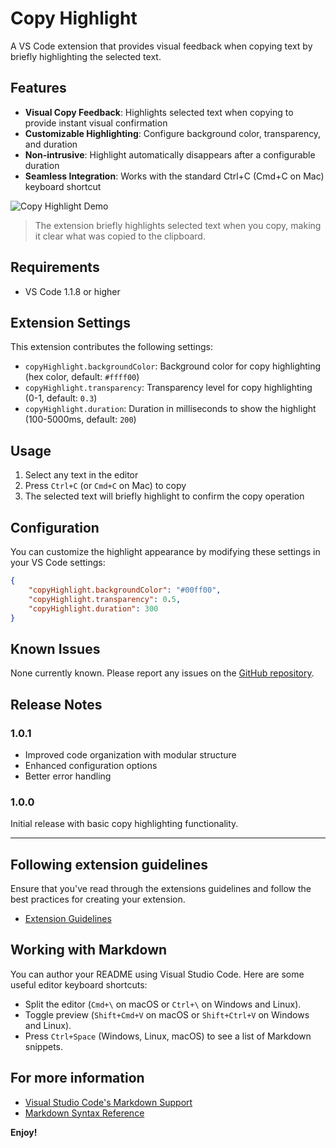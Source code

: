 # Copy Highlight

A VS Code extension that provides visual feedback when copying text by briefly highlighting the selected text.

## Features

-   **Visual Copy Feedback**: Highlights selected text when copying to provide instant visual confirmation
-   **Customizable Highlighting**: Configure background color, transparency, and duration
-   **Non-intrusive**: Highlight automatically disappears after a configurable duration
-   **Seamless Integration**: Works with the standard Ctrl+C (Cmd+C on Mac) keyboard shortcut

![Copy Highlight Demo](images/demo.gif)

> The extension briefly highlights selected text when you copy, making it clear what was copied to the clipboard.

## Requirements

-   VS Code 1.1.8 or higher

## Extension Settings

This extension contributes the following settings:

-   `copyHighlight.backgroundColor`: Background color for copy highlighting (hex color, default: `#ffff00`)
-   `copyHighlight.transparency`: Transparency level for copy highlighting (0-1, default: `0.3`)
-   `copyHighlight.duration`: Duration in milliseconds to show the highlight (100-5000ms, default: `200`)

## Usage

1. Select any text in the editor
2. Press `Ctrl+C` (or `Cmd+C` on Mac) to copy
3. The selected text will briefly highlight to confirm the copy operation

## Configuration

You can customize the highlight appearance by modifying these settings in your VS Code settings:

```json
{
    "copyHighlight.backgroundColor": "#00ff00",
    "copyHighlight.transparency": 0.5,
    "copyHighlight.duration": 300
}
```

## Known Issues

None currently known. Please report any issues on the [GitHub repository](https://github.com/aryatsriv/vscode-copy-higlight).

## Release Notes

### 1.0.1

-   Improved code organization with modular structure
-   Enhanced configuration options
-   Better error handling

### 1.0.0

Initial release with basic copy highlighting functionality.

---

## Following extension guidelines

Ensure that you've read through the extensions guidelines and follow the best practices for creating your extension.

-   [Extension Guidelines](https://code.visualstudio.com/api/references/extension-guidelines)

## Working with Markdown

You can author your README using Visual Studio Code. Here are some useful editor keyboard shortcuts:

-   Split the editor (`Cmd+\` on macOS or `Ctrl+\` on Windows and Linux).
-   Toggle preview (`Shift+Cmd+V` on macOS or `Shift+Ctrl+V` on Windows and Linux).
-   Press `Ctrl+Space` (Windows, Linux, macOS) to see a list of Markdown snippets.

## For more information

-   [Visual Studio Code's Markdown Support](http://code.visualstudio.com/docs/languages/markdown)
-   [Markdown Syntax Reference](https://help.github.com/articles/markdown-basics/)

**Enjoy!**
